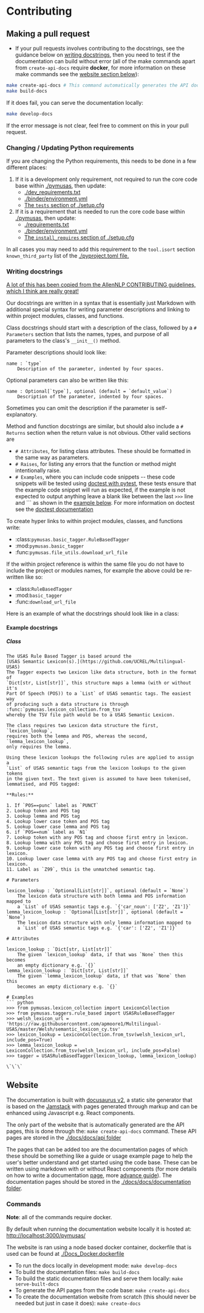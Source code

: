 # Contributing

## Making a pull request

* If your pull requests involves contributing to the docstrings, see the guidance below on [writing docstrings](#writing-docstrings), then you need to test if the documentation can build without error (all of the make commands apart from `create-api-docs` require **docker**, for more information on these make commands see the [website section below](#website)):

```bash
make create-api-docs # This command automatically generates the API documentation that the website serves
make build-docs
```

If it does fail, you can serve the documentation locally:

``` bash
make develop-docs
```

If the error message is not clear, feel free to comment on this in your pull request.

### Changing / Updating Python requirements

If you are changing the Python requirements, this needs to be done in a few different places:

1. If it is a development only requirement, not required to run the core code base within [./pymusas](./pymusas), then update:
    * [./dev_requirements.txt](./dev_requirements.txt)
    * [./binder/environment.yml](./binder/environment.yml)
    * [The `tests` section of ./setup.cfg](./setup.cfg)
2. If it is a requirement that is needed to run the core code base within [./pymusas](./pymusas), then update:
    * [./requirements.txt](./requirements.txt)
    * [./binder/environment.yml](./binder/environment.yml)
    * [The `install_requires` section of ./setup.cfg](./setup.cfg)

In all cases you may need to add this requirement to the `tool.isort` section `known_third_party` list of the [./pyproject.toml file.](./pyproject.toml) 

### Writing docstrings
[A lot of this has been copied from the AllenNLP CONTRIBUTING guidelines, which I think are really great!](https://github.com/allenai/allennlp/blob/main/CONTRIBUTING.md)

Our docstrings are written in a syntax that is essentially just Markdown with additional special syntax for writing parameter descriptions and linking to within project modules, classes, and functions.

Class docstrings should start with a description of the class, followed by a `# Parameters` section that lists the names, types, and purpose of all parameters to the class's `__init__()` method.

Parameter descriptions should look like:

```
name : `type`
    Description of the parameter, indented by four spaces.
```

Optional parameters can also be written like this:

```
name : Optional[`type`], optional (default = `default_value`)
    Description of the parameter, indented by four spaces.
```

Sometimes you can omit the description if the parameter is self-explanatory.

Method and function docstrings are similar, but should also include a `# Returns`
section when the return value is not obvious. Other valid sections are

- `# Attributes`, for listing class attributes. These should be formatted in the same
    way as parameters.
- `# Raises`, for listing any errors that the function or method might intentionally raise.
- `# Examples`, where you can include code snippets -- these code snippets will be tested using [doctest with pytest](https://docs.pytest.org/en/6.2.x/doctest.html), these tests ensure that the example code snippet will run as expected, if the example is not expected to output anything leave a blank like between the last `>>>` line and ``` as shown in the [example below](#example-docstring). For more information on doctest see the [doctest documentation](https://docs.python.org/3/library/doctest.html)

To create hyper links to within project modules, classes, and functions write:

- :class:`pymusas.basic_tagger.RuleBasedTagger`
- :mod:`pymusas.basic_tagger`
- :func:`pymusas.file_utils.download_url_file`

If the within project reference is within the same file you do not have to include the project or modules names, for example the above could be re-written like so:

- :class:`RuleBasedTagger`
- :mod:`basic_tagger`
- :func:`download_url_file`
 

Here is an example of what the docstrings should look like in a class:

#### Example docstrings

##### Class
```
The USAS Rule Based Tagger is based around the
[USAS Semantic Lexicon(s).](https://github.com/UCREL/Multilingual-USAS)
The Tagger expects two Lexicon like data structure, both in the format of
`Dict[str, List[str]]`, this structure maps a lemma (with or without it's
Part Of Speech (POS)) to a `List` of USAS semantic tags. The easiest way
of producing such a data structure is through
:func:`pymusas.lexicon_collection.from_tsv`
whereby the TSV file path would be to a USAS Semantic Lexicon.

The class requires two Lexicon data structure the first, `lexicon_lookup`,
requires both the lemma and POS, whereas the second, `lemma_lexicon_lookup`,
only requires the lemma.

Using these lexicon lookups the following rules are applied to assign a
`List` of USAS semantic tags from the lexicon lookups to the given tokens
in the given text. The text given is assumed to have been tokenised,
lemmatised, and POS tagged:

**Rules:**

1. If `POS==punc` label as `PUNCT`
2. Lookup token and POS tag
3. Lookup lemma and POS tag
4. Lookup lower case token and POS tag
5. Lookup lower case lemma and POS tag
6. if `POS==num` label as `N1`
7. Lookup token with any POS tag and choose first entry in lexicon.
8. Lookup lemma with any POS tag and choose first entry in lexicon.
9. Lookup lower case token with any POS tag and choose first entry in lexicon.
10. Lookup lower case lemma with any POS tag and choose first entry in lexicon.
11. Label as `Z99`, this is the unmatched semantic tag.

# Parameters

lexicon_lookup : `Optional[List[str]]`, optional (default = `None`)
    The lexicon data structure with both lemma and POS information mapped to
    a `List` of USAS semantic tags e.g. `{'car_noun': ['Z2', 'Z1']}`
lemma_lexicon_lookup : `Optional[List[str]]`, optional (default = `None`)
    The lexicon data structure with only lemma information mapped to
    a `List` of USAS semantic tags e.g. `{'car': ['Z2', 'Z1']}`

# Attributes

lexicon_lookup : `Dict[str, List[str]]`
    The given `lexicon_lookup` data, if that was `None` then this becomes
    an empty dictionary e.g. `{}`
lemma_lexicon_lookup : `Dict[str, List[str]]`
    The given `lemma_lexicon_lookup` data, if that was `None` then this
    becomes an empty dictionary e.g. `{}`

# Examples
``` python
>>> from pymusas.lexicon_collection import LexiconCollection
>>> from pymusas.taggers.rule_based import USASRuleBasedTagger
>>> welsh_lexicon_url = 'https://raw.githubusercontent.com/apmoore1/Multilingual-USAS/master/Welsh/semantic_lexicon_cy.tsv'
>>> lexicon_lookup = LexiconCollection.from_tsv(welsh_lexicon_url, include_pos=True)
>>> lemma_lexicon_lookup = LexiconCollection.from_tsv(welsh_lexicon_url, include_pos=False)
>>> tagger = USASRuleBasedTagger(lexicon_lookup, lemma_lexicon_lookup)

\`\`\` 
```
## Website

The documentation is built with [docusaurus v2](https://docusaurus.io/), a static site generator that is based on the [Jamstack](https://jamstack.org/) with pages generated through markup and can be enhanced using Javascript e.g. React components.

The only part of the website that is automatically generated are the API pages, this is done through the: `make create-api-docs` command. These API pages are stored in the [./docs/docs/api folder](./docs/docs/api)

The pages that can be added too are the documentation pages of which these should be something like a guide or usage example page to help the user's better understand and get started using the code base. These can be written using markdown with or without React components (for more details on how to write a documentation [page](https://docusaurus.io/docs/create-doc), more [advance guide](https://docusaurus.io/docs/markdown-features)). The documentation pages should be stored in the [./docs/docs/documentation folder](./docs/docs/documentation).

### Commands

**Note**: all of the commands require docker.

By default when running the documentation website locally it is hosted at: [http://localhost:3000/pymusas/](http://localhost:3000/pymusas/)

The website is ran using a node based docker container, dockerfile that is used can be found at [./Docs_Docker.dockerfile](./Docs_Docker.dockerfile)


* To run the docs locally in development mode: `make develop-docs`
* To build the documentation files: `make build-docs`
* To build the static documentation files and serve them locally: `make serve-built-docs`
* To generate the API pages from the code base: `make create-api-docs`
* To create the documentation website from scratch (this should never be needed but just in case it does): `make create-docs`
